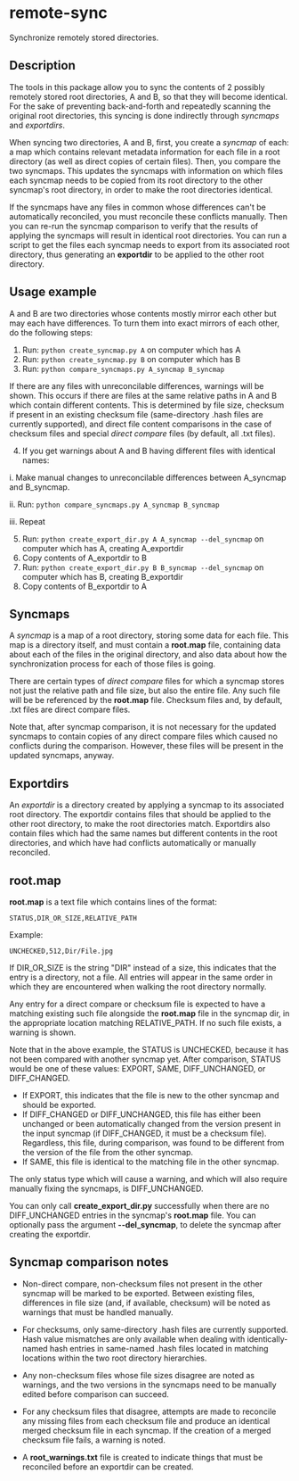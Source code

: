 # remote-sync
Synchronize remotely stored directories.

## Description

The tools in this package allow you to sync the contents of 2 possibly remotely stored root directories, A and B, so that they will become identical. For the sake of preventing back-and-forth and repeatedly scanning the original root directories, this syncing is done indirectly through *syncmaps* and *exportdirs*.

When syncing two directories, A and B, first, you create a *syncmap* of each: a map which contains relevant metadata information for each file in a root directory (as well as direct copies of certain files). Then, you compare the two syncmaps. This updates the syncmaps with information on which files each syncmap needs to be copied from its root directory to the other syncmap's root directory, in order to make the root directories identical.

If the syncmaps have any files in common whose differences can't be automatically reconciled, you must reconcile these conflicts manually. Then you can re-run the syncmap comparison to verify that the results of applying the syncmaps will result in identical root directories. You can run a script to get the files each syncmap needs to export from its associated root directory, thus generating an **exportdir** to be applied to the other root directory.

## Usage example

A and B are two directories whose contents mostly mirror each other but may each have differences. To turn them into exact mirrors of each other, do the following steps:

1. Run: `python create_syncmap.py A` on computer which has A
2. Run: `python create_syncmap.py B` on computer which has B
3. Run: `python compare_syncmaps.py A_syncmap B_syncmap`

 If there are any files with unreconcilable differences, warnings will be shown. This occurs if there are files at the same relative paths in A and B which contain different contents. This is determined by file size, checksum if present in an existing checksum file (same-directory .hash files are currently supported), and direct file content comparisons in the case of checksum files and special *direct compare* files (by default, all .txt files).

4. If you get warnings about A and B having different files with identical names:

 i. Make manual changes to unreconcilable differences between A\_syncmap and B\_syncmap.

 ii. Run: `python compare_syncmaps.py A_syncmap B_syncmap`

 iii. Repeat

5. Run: `python create_export_dir.py A A_syncmap --del_syncmap` on computer which has A, creating A\_exportdir
6. Copy contents of A\_exportdir to B
7. Run: `python create_export_dir.py B B_syncmap --del_syncmap` on computer which has B, creating B\_exportdir
8. Copy contents of B\_exportdir to A

## Syncmaps

A *syncmap* is a map of a root directory, storing some data for each file. This map is a directory itself, and must contain a **root.map** file, containing data about each of the files in the original directory, and also data about how the synchronization process for each of those files is going.

There are certain types of *direct compare* files for which a syncmap stores not just the relative path and file size, but also the entire file. Any such file will be be referenced by the **root.map** file. Checksum files and, by default, .txt files are direct compare files.

Note that, after syncmap comparison, it is not necessary for the updated syncmaps to contain copies of any direct compare files which caused no conflicts during the comparison. However, these files will be present in the updated syncmaps, anyway.

## Exportdirs

An *exportdir* is a directory created by applying a syncmap to its associated root directory. The exportdir contains files that should be applied to the other root directory, to make the root directories match. Exportdirs also contain files which had the same names but different contents in the root directories, and which have had conflicts automatically or manually reconciled.

## root.map

**root.map** is a text file which contains lines of the format:

`STATUS,DIR_OR_SIZE,RELATIVE_PATH`

Example:

`UNCHECKED,512,Dir/File.jpg`

If DIR\_OR\_SIZE is the string "DIR" instead of a size, this indicates that the entry is a directory, not a file. All entries will appear in the same order in which they are encountered when walking the root directory normally.

Any entry for a direct compare or checksum file is expected to have a matching existing such file alongside the **root.map** file in the syncmap dir, in the appropriate location matching RELATIVE\_PATH. If no such file exists, a warning is shown.

Note that in the above example, the STATUS is UNCHECKED, because it has not been compared with another syncmap yet. After comparison, STATUS would be one of these values: EXPORT, SAME, DIFF\_UNCHANGED, or DIFF\_CHANGED.

* If EXPORT, this indicates that the file is new to the other syncmap and should be exported.
* If DIFF\_CHANGED or DIFF\_UNCHANGED, this file has either been unchanged or been automatically changed from the version present in the input syncmap (if DIFF\_CHANGED, it must be a checksum file). Regardless, this file, during comparison, was found to be different from the version of the file from the other syncmap.
* If SAME, this file is identical to the matching file in the other syncmap.

The only status type which will cause a warning, and which will also require manually fixing the syncmaps, is DIFF\_UNCHANGED.

You can only call **create\_export\_dir.py** successfully when there are no DIFF\_UNCHANGED entries in the syncmap's **root.map** file. You can optionally pass the argument **--del\_syncmap**, to delete the syncmap after creating the exportdir.

## Syncmap comparison notes

* Non-direct compare, non-checksum files not present in the other syncmap will be marked to be exported. Between existing files, differences in file size (and, if available, checksum) will be noted as warnings that must be handled manually.

* For checksums, only same-directory .hash files are currently supported. Hash value mismatches are only available when dealing with identically-named hash entries in same-named .hash files located in matching locations within the two root directory hierarchies.

* Any non-checksum files whose file sizes disagree are noted as warnings, and the two versions in the syncmaps need to be manually edited before comparison can succeed.

* For any checksum files that disagree, attempts are made to reconcile any missing files from each checksum file and produce an identical merged checksum file in each syncmap. If the creation of a merged checksum file fails, a warning is noted.

* A **root_warnings.txt** file is created to indicate things that must be reconciled before an exportdir can be created.
